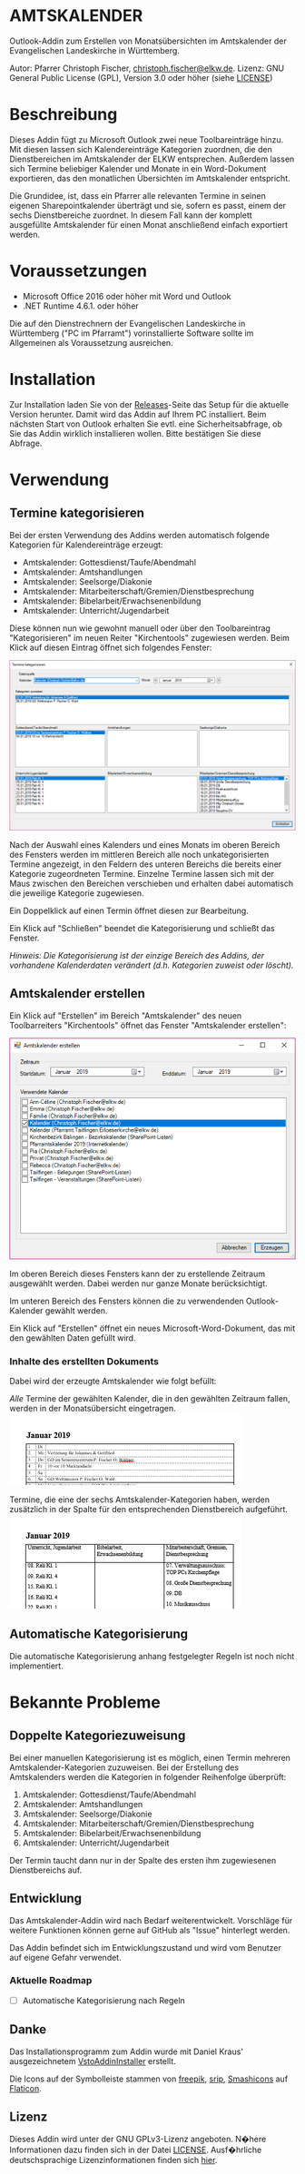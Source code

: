 ﻿AMTSKALENDER
============

Outlook-Addin zum Erstellen von Monatsübersichten im Amtskalender der Evangelischen Landeskirche in Württemberg.

Autor: Pfarrer Christoph Fischer, christoph.fischer@elkw.de.
Lizenz: GNU General Public License (GPL), Version 3.0 oder höher (siehe [LICENSE](LICENSE))

# Beschreibung
Dieses Addin fügt zu Microsoft Outlook zwei neue Toolbareinträge hinzu. Mit diesen lassen sich
Kalendereinträge Kategorien zuordnen, die den Dienstbereichen im Amtskalender der ELKW entsprechen.
Außerdem lassen sich Termine beliebiger Kalender und Monate in ein Word-Dokument exportieren, das den
monatlichen Übersichten im Amtskalender entspricht.

Die Grundidee, ist, dass ein Pfarrer alle relevanten Termine in seinen eigenen Sharepointkalender überträgt
und sie, sofern es passt, einem der sechs Dienstbereiche zuordnet. In diesem Fall kann der komplett
ausgefüllte Amtskalender für einen Monat anschließend einfach exportiert werden.

# Voraussetzungen
- Microsoft Office 2016 oder höher mit Word und Outlook
- .NET Runtime 4.6.1. oder höher

Die auf den Dienstrechnern der Evangelischen Landeskirche in Württemberg ("PC im Pfarramt")
vorinstallierte Software sollte im Allgemeinen als Voraussetzung ausreichen.

# Installation
Zur Installation laden Sie von der [Releases](../../../releases)-Seite das Setup für die aktuelle Version herunter. Damit wird das
Addin auf Ihrem PC installiert. Beim nächsten Start von Outlook erhalten Sie evtl. eine Sicherheitsabfrage, ob Sie das
Addin wirklich installieren wollen. Bitte bestätigen Sie diese Abfrage.

# Verwendung

## Termine kategorisieren
Bei der ersten Verwendung des Addins werden automatisch folgende
Kategorien für Kalendereinträge erzeugt:

- Amtskalender: Gottesdienst/Taufe/Abendmahl
- Amtskalender: Amtshandlungen
- Amtskalender: Seelsorge/Diakonie
- Amtskalender: Mitarbeiterschaft/Gremien/Dienstbesprechung
- Amtskalender: Bibelarbeit/Erwachsenenbildung
- Amtskalender: Unterricht/Jugendarbeit

Diese können nun wie gewohnt manuell oder über den
Toolbareintrag "Kategorisieren" im neuen Reiter "Kirchentools"
zugewiesen werden. Beim Klick auf diesen Eintrag öffnet sich
folgendes Fenster:

![Dialog "Termine kategorisieren"](docs/images/DlgCategorize.png)

Nach der Auswahl eines Kalenders und eines Monats im oberen Bereich
des Fensters werden im mittleren Bereich alle noch unkategorisierten
Termine angezeigt, in den Feldern des unteren Bereichs die bereits
einer Kategorie zugeordneten Termine. Einzelne Termine lassen sich
mit der Maus zwischen den Bereichen verschieben und erhalten dabei
automatisch die jeweilige Kategorie zugewiesen.

Ein Doppelklick auf einen Termin öffnet diesen zur Bearbeitung.

Ein Klick auf "Schließen" beendet die Kategorisierung und schließt
das Fenster.

*_Hinweis:_ Die Kategorisierung ist der einzige Bereich des Addins, der
vorhandene Kalenderdaten verändert (d.h. Kategorien zuweist oder
löscht).*

## Amtskalender erstellen

Ein Klick auf "Erstellen" im Bereich "Amtskalender" des neuen
Toolbarreiters "Kirchentools" öffnet das Fenster "Amtskalender erstellen":

![Dialog "Amtskalender erstellen"](docs/images/DlgCreateCalendarReport.png)

Im oberen Bereich dieses Fensters kann der zu erstellende
Zeitraum ausgewählt werden. Dabei werden nur ganze Monate berücksichtigt.

Im unteren Bereich des Fensters können die zu verwendenden
Outlook-Kalender gewählt werden.

Ein Klick auf "Erstellen" öffnet ein neues Microsoft-Word-Dokument,
das mit den gewählten Daten gefüllt wird.

### Inhalte des erstellten Dokuments

Dabei wird der erzeugte Amtskalender wie folgt befüllt:

*Alle* Termine der gewählten Kalender, die in den gewählten Zeitraum  fallen, werden in der Monatsübersicht eingetragen. ![Monthly Table](docs/images/MonthlyTable.png)

Termine, die eine der sechs Amtskalender-Kategorien haben, werden zusätzlich in der Spalte für den entsprechenden Dienstbereich aufgeführt.
![Topical Table](docs/images/TopicalTable.png)

## Automatische Kategorisierung
Die automatische Kategorisierung anhang festgelegter Regeln
ist noch nicht implementiert.

# Bekannte Probleme

## Doppelte Kategoriezuweisung
Bei einer manuellen Kategorisierung ist es möglich, einen Termin
mehreren Amtskalender-Kategorien zuzuweisen. Bei der Erstellung des
Amtskalenders werden die Kategorien in folgender Reihenfolge
überprüft:

1. Amtskalender: Gottesdienst/Taufe/Abendmahl
1. Amtskalender: Amtshandlungen
1. Amtskalender: Seelsorge/Diakonie
1. Amtskalender: Mitarbeiterschaft/Gremien/Dienstbesprechung
1. Amtskalender: Bibelarbeit/Erwachsenenbildung
1. Amtskalender: Unterricht/Jugendarbeit


Der Termin taucht dann nur in der Spalte des ersten ihm zugewiesenen
Dienstbereichs auf.

## Entwicklung
Das Amtskalender-Addin wird nach Bedarf weiterentwickelt. Vorschläge
für weitere Funktionen können gerne auf GitHub als "Issue" hinterlegt
werden.

Das Addin befindet sich im Entwicklungszustand und wird vom
Benutzer auf eigene Gefahr verwendet.

### Aktuelle Roadmap
- [ ] Automatische Kategorisierung nach Regeln

## Danke
Das Installationsprogramm zum Addin wurde mit Daniel Kraus' ausgezeichnetem [VstoAddinInstaller](https://github.com/bovender/VstoAddinInstaller) erstellt.

Die Icons auf der Symbolleiste stammen von  [freepik](https://www.flaticon.com/authors/freepik), [srip](https://www.flaticon.com/authors/srip), [Smashicons](https://www.flaticon.com/authors/smashicon) auf [Flaticon](https://www.flaticon.com).

## Lizenz
Dieses Addin wird unter der GNU GPLv3-Lizenz angeboten. N�here Informationen dazu finden sich in der Datei [LICENSE](LICENSE). Ausf�hrliche deutschsprachige Lizenzinformationen finden sich [hier](http://www.gnu.de/documents/gpl.de.html).
